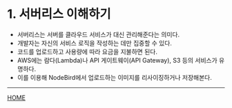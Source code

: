 # 1. 서버리스 이해하기

- 서버리스는 서버를 클라우드 서비스가 대신 관리해준다는 의미다.
- 개발자는 자신의 서비스 로직을 작성하는 데만 집중할 수 있다.
- 코드를 업로드하고 사용량에 따라 요금을 지불하면 된다.
- AWS에는 람다(Lambda)나 API 게이트웨이(API Gateway), S3 등의 서비스가 유명하다.
- 이를 이용해 NodeBird에서 업로드하는 이미지를 리사이징하거나 저장해본다.

-----
[HOME](./index.md)